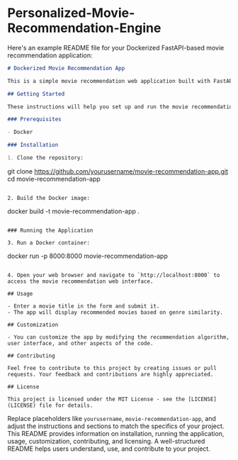 # Personalized-Movie-Recommendation-Engine

Here's an example README file for your Dockerized FastAPI-based movie recommendation application:

```markdown
# Dockerized Movie Recommendation App

This is a simple movie recommendation web application built with FastAPI. The application allows users to input a movie title and receive recommendations based on genre similarity.

## Getting Started

These instructions will help you set up and run the movie recommendation application in a Docker container.

### Prerequisites

- Docker

### Installation

1. Clone the repository:

   ```
   git clone https://github.com/yourusername/movie-recommendation-app.git
   cd movie-recommendation-app
   ```

2. Build the Docker image:

   ```
   docker build -t movie-recommendation-app .
   ```

### Running the Application

3. Run a Docker container:

   ```
   docker run -p 8000:8000 movie-recommendation-app
   ```

4. Open your web browser and navigate to `http://localhost:8000` to access the movie recommendation web interface.

## Usage

- Enter a movie title in the form and submit it.
- The app will display recommended movies based on genre similarity.

## Customization

- You can customize the app by modifying the recommendation algorithm, user interface, and other aspects of the code.

## Contributing

Feel free to contribute to this project by creating issues or pull requests. Your feedback and contributions are highly appreciated.

## License

This project is licensed under the MIT License - see the [LICENSE](LICENSE) file for details.
```

Replace placeholders like `yourusername`, `movie-recommendation-app`, and adjust the instructions and sections to match the specifics of your project. This README provides information on installation, running the application, usage, customization, contributing, and licensing. A well-structured README helps users understand, use, and contribute to your project.
